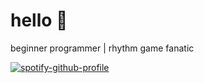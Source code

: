 # hello 🎸
beginner programmer | rhythm game fanatic 

[![spotify-github-profile](https://spotify-github-profile.vercel.app/api/view?uid=0qptzkpegaoypz2bncyxu6mg8&cover_image=true)](https://github.com/kittinan/spotify-github-profile)
